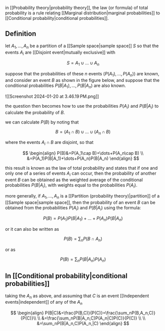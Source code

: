 in [[Probability theory|probability theory]], the law (or formula) of total probability is a rule relating [[Marginal distribution|marginal probabilities]] to [[Conditional probability|conditional probabilities]].

## Definition

let $A_1,\dots,A_n$ be a partition of a [[Sample space|sample space]] $S$ so that the events $A_i$ are [[Disjoint event|mutually exclusive]] with

$$
S=A_1\cup\dots\cup A_n
$$

suppose that the probabilities of these $n$ events ($P(A_1),\dots,P(A_n)$) are known, and consider an event $B$  as shown in the figure below, and suppose that the conditional probabilities $P(B|A_1),\dots,P(B|A_n)$ are also known.

![[Screenshot 2024-01-20 at 3.46.19 PM.png]]

the question then becomes how to use the probabilities $P(A_i)$ and $P(B|A_i)$ to calculate the probability of $B$. 

we can calculate $P(B)$ by noting that

$$
B=(A_1\cap B)\cup\dots\cup(A_n\cap B)
$$

where the events $A_i\cap B$ are disjoint, so that

$$
\begin{align}
P(B)&=P(A_1\cap B)+\dots+P(A_n\cap B) \\
&=P(A_1)P(B|A_1)+\dots+P(A_n)P(B|A_n)
\end{align}
$$

this result is known as the law of total probability and states that if one and only one of a series of events $A_i$ can occur, then the probability of another event $B$ can be obtained as the weighted average of the conditional probabilities $P(B|A_i)$, with weights equal to the probabilities $P(A_i)$.

more generally, if $A_1,\dots,A_n$ is a [[Partition (probability theory)|partition]] of a [[Sample space|sample space]], then the probability of an event $B$ can be obtained from the probabilities $P(A_i)$ and $P(B|A_i)$ using the formula:

$$
P(B)=P(A_1)P(B|A_1)+\dots+P(A_n)P(B|A_n)
$$

or it can also be written as

$$
P(B)=\sum_nP(B\cap A_n)
$$

or as

$$
P(B)=\sum_nP(B|A_n)P(A_n)
$$

## In [[Conditional probability|conditional probabilities]]

taking the $A_n$ as above, and assuming that $C$ is an event [[Independent events|independent]] of any of the $A_n$

$$
\begin{align}
P(B|C)&=\frac{P(B,C)}{P(C)}=\frac{\sum_nP(B,A_n,C)}{P(C)}\\
\\
&=\frac{\sum_nP(B|A_n,C)P(A_n|C)P(C)}{P(C)} \\
\\
&=\sum_nP(B|A_n,C)P(A_n,|C)
\end{align}
$$